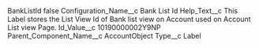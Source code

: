 <?xml version="1.0" encoding="UTF-8"?>
<CustomMetadata xmlns="http://soap.sforce.com/2006/04/metadata" xmlns:xsi="http://www.w3.org/2001/XMLSchema-instance" xmlns:xsd="http://www.w3.org/2001/XMLSchema">
    <label>BankListId</label>
    <protected>false</protected>
    <values>
        <field>Configuration_Name__c</field>
        <value xsi:type="xsd:string">Bank List Id</value>
    </values>
    <values>
        <field>Help_Text__c</field>
        <value xsi:type="xsd:string">This Label stores the List View Id of Bank list view on Account used on Account List view Page.</value>
    </values>
    <values>
        <field>Id_Value__c</field>
        <value xsi:type="xsd:string">10190000002Y9NP</value>
    </values>
    <values>
        <field>Parent_Component_Name__c</field>
        <value xsi:type="xsd:string">AccountObject</value>
    </values>
    <values>
        <field>Type__c</field>
        <value xsi:type="xsd:string">Label</value>
    </values>
</CustomMetadata>
